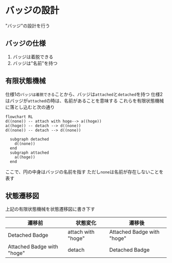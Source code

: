 # バッジの設計

"バッジ"の設計を行う

## バッジの仕様

<!-- 画像を貼る -->

1. バッジは着脱できる
2. バッジは"名前"を持つ

## 有限状態機械

仕様1の`バッジは着脱できる`ことから、バッジは`attached`と`detached`を持つ
仕様2はバッジが`attached`の時は、名前があることを意味する
これらを有限状態機械に落とし込むと次の通り

```mermaid
flowchart RL
d((none)) -- attach with hoge--> a((hoge))
a((hoge)) -- detach --> d((none))
d((none)) -- detach --> d((none))

  subgraph detached
    d((none))
  end
  subgraph attached
    a((hoge))
  end
```

ここで、円の中身はバッジの名前を指す
ただし`none`は名前が存在しないことを表す

## 状態遷移図

上記の有限状態機械を状態遷移図に書き下す

| 遷移前                     | 状態変化           | 遷移後                     |
| -------------------------- | ------------------ | -------------------------- |
| Detached Badge             | attach with "hoge" | Attached Badge with "hoge" |
| Attached Badge with "hoge" | detach             | Detached Badge             |
